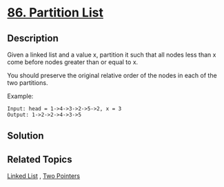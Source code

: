 # [86. Partition List](https://leetcode.com/problems/partition-list)

## Description

Given a linked list and a value x, partition it such that all nodes less than x come before nodes greater than or equal to x.

You should preserve the original relative order of the nodes in each of the two partitions.

Example:

```
Input: head = 1->4->3->2->5->2, x = 3
Output: 1->2->2->4->3->5
```

## Solution



## Related Topics

[Linked List](https://leetcode.com/tag/linked-list/) , [Two Pointers](https://leetcode.com/tag/two-pointers/) 